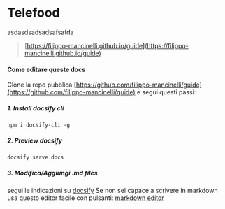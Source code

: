 # Telefood
asdasdsadsadsafsafda
> [https://filippo-mancinelli.github.io/guide](https://filippo-mancinelli.github.io/guide)

#### Come editare queste docs
Clone la repo pubblica [https://github.com/filippo-mancinelli/guide](https://github.com/filippo-mancinelli/guide) e segui questi passi:

##### 1. Install docsify cli 
```
npm i docsify-cli -g
```

##### 2. Preview docsify 
```
docsify serve docs
```

##### 3. Modifica/Aggiungi .md files
segui le indicazioni su [docsify](https://docsify.js.org/#/?id=docsify)
Se non sei capace a scrivere in markdown usa questo editor facile con pulsanti: [markdown editor](https://pandao.github.io/editor.md/en.html) 
